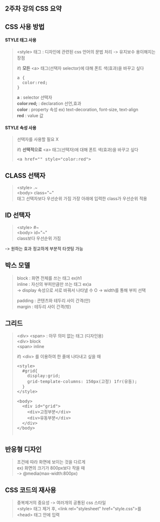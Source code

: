 ## 2주차 강의 CSS 요약

## CSS 사용 방법
#### STYLE 태그 사용
> <style\> 태그 : 디자인에 관련된 css 언어의 문법 처리 
> -> 유지보수 용이해지는 장점  
> 
> if) **모든** <a\> 태그(선택자 selector)에 대해 폰트 색(효과)을 바꾸고 싶다  
> <pre>
> a {   
>   color:red;   
> }</pre>
>
> **a** : selector 선택자  
> **color:red;** : declaration 선언,효과  
> **color** : property 속성 ex) text-decoration, font-size, text-align  
> **red** : value 값  

#### STYLE 속성 사용
> 선택자를 사용할 필요 X  
> 
> if) **선택적으로** <a\> 태그(선택자)에 대해 폰트 색(효과)을 바꾸고 싶다  
> <pre>
> &lt;a href="" style="color:red"&gt;</pre>

## CLASS 선택자
> <style\> .~  
> <body\> class="~"  
> 태그 선택자보다 우선순위 가짐
> 가장 아래에 입력한 class가 우선순위 적용

## ID 선택자
> <style\> #~  
> <body\> id="~"  
> class보다 우선순위 가짐

-> 원하는 효과 정교하게 부분적 타겟팅 가능

## 박스 모델
> block : 화면 전체를 쓰는 태그 ex)h1   
> inline : 자신의 부피만큼만 쓰는 태그 ex)a   
> -> display 속성으로 서로 바꿔서 나타낼 수 O 
> -> width를 통해 부피 선택
>  
> padding : 콘텐츠와 테두리 사이 간격(안)  
> margin : 테두리 사이 간격(밖)  

## 그리드
> <div\> <span\> : 아무 의미 없는 태그 (디자인용)  
> <div\> block  
> <span\> inline  
>
> if) <div\> 를 이용하여 한 줄에 나타내고 싶을 때  
> <pre>
> &lt;style&gt;
>   #grid{
>     display:grid;
>     grid-template-columns: 150px(고정) 1fr(유동);
>   }
> &lt;/style&gt;
>
> &lt;body&gt;
>   &lt;div id="grid"&gt;
>     &lt;div&gt;고정부분&lt;/div&gt;
>     &lt;div&gt;유동부분&lt;/div&gt;
>   &lt;/div&gt;
> &lt;/body&gt;

## 반응형 디자인
> 조건에 따라 화면에 보이는 것을 다르게  
> ex) 화면의 크기가 800px보다 작을 때  
> -> @media(max-width:800px)

## CSS 코드의 재사용
> 중복제거의 중요성 -> 여러개의 공통된 css 스타일  
> <style\> 태그 제거 후, &lt;link rel="stylesheet" href="style.css"&gt;를 <head\> 태그 안에 입력